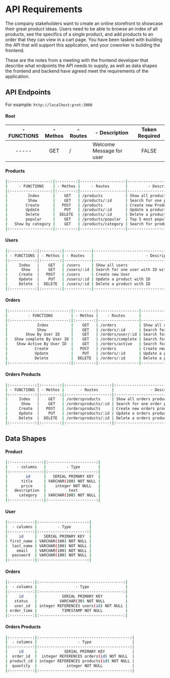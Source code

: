 # API Requirements

The company stakeholders want to create an online storefront to showcase their great product ideas. Users need to be able to browse an index of all products, see the specifics of a single product, and add products to an order that they can view in a cart page. You have been tasked with building the API that will support this application, and your coworker is building the frontend.

These are the notes from a meeting with the frontend developer that describe what endpoints the API needs to supply, as well as data shapes the frontend and backend have agreed meet the requirements of the application. 

## API Endpoints

For example: `http://localhost:prot:3000`

#### Root


|     - FUNCTIONS    | - Methos |     - Routes       |         - Description             | Token Required |
|:------------------:|:--------:|--------------------|-----------------------------------|:--------------:|
|        -----       |    GET   |         /          | Welcome Message for user          |      FALSE     |



#### Products

```sh
|:------------------:|:--------:|--------------------|-----------------------------------|:--------------:|
|     - FUNCTIONS    | - Methos |     - Routes       |         - Description             | Token Required |
|:------------------:|:--------:|--------------------|-----------------------------------|:--------------:|
|         Index      |    GET   | /products          | Show all products                 |      FALSE     |
|         Show       |    GET   | /products/:id      | Search for one product with ID    |      FALSE     |
|        Create      |   POST   | /products          | Create new Product                |      TRUE      |
|        Update      |    PUT   | /products/:id      | Update a product with ID          |      TRUE      |
|        Delete      |  DELETE  | /products/:id      | Delete a product with ID          |      TRUE      |
|        popular     |    GET   | /products/popular  | Top 5 most popular products       |      FALSE     |
|   Show by category |    GET   | /products/category | Search for products with category |      FALSE     |
|:------------------:|:--------:|--------------------|-----------------------------------|:--------------:|
```

#### Users

```sh
|:-----------:|:--------:|------------|------------------------------------------------------------------|:--------------:|
| - FUNCTIONS | - Methos | - Routes   |                       - Description                              | Token Required |
|:-----------:|:--------:|------------|------------------------------------------------------------------|:--------------:|
|     Index   |    GET   | /users     | Show all users                                                   |      TRUE      |
|      Show   |    GET   | /users/:id | Search for one user with ID with his 5 products recent purchases |      TRUE      |
|     Create  |   POST   | /users     | Create new User                                                  |      FALSE     |
|     Update  |    PUT   | /users/:id | Update a product with ID                                         |      TRUE      |
|     Delete  |  DELETE  | /users/:id | Delete a product with ID                                         |      TRUE      |
|:-----------:|:--------:|------------|------------------------------------------------------------------|:--------------:|
```

#### Orders

```sh
|:--------------------------:|:--------:|------------------|------------------------------------------|:--------------:|
|         - FUNCTIONS        | - Methos |    - Routes      |            - Description                 | Token Required |
|:--------------------------:|:--------:|------------------|------------------------------------------|:--------------:|
|             Index          |    GET   | /orders          | Show all orders                          |      TRUE      |
|             Show           |    GET   | /orders/:id      | Search for one order with ID             |      TRUE      |
|        Show By User ID     |    GET   | /orders/user/:id | Search for orders with User ID           |      TRUE      |
|   Show complete By User ID |    GET   | /orders/complete | Search for Completed orders with User ID |      TRUE      |
|    Show Active By User ID  |    GET   | /orders/active   | Search for Active orders with User ID    |      TRUE      |
|            Create          |   POST   | /orders          | Create new User                          |      TRUE      |
|            Update          |    PUT   | /orders/:id      | Update a product with ID                 |      TRUE      |
|            Delete          |  DELETE  | /orders/:id      | Delete a product with ID                 |      TRUE      |
|:--------------------------:|:--------:|------------------|------------------------------------------|:--------------:|
```

#### Orders Products

```sh
|:-----------:|:--------:|:-------------------:|:------------------------------------------:|:--------------:|
| - FUNCTIONS | - Methos |       - Routes      |                - Description               | Token Required |
|:-----------:|:--------:|:-------------------:|:------------------------------------------:|:--------------:|
|     Index   |    GET   | /ordersproducts     | Show all orders products                   |      TRUE      |
|      Show   |    GET   | /ordersproducts/:id | Search for one order product with order ID |      TRUE      |
|     Create  |   POST   | /ordersproducts     | Create new orders products                 |      TRUE      |
|     Update  |    PUT   | /ordersproducts/:id | Update a orders productswith order ID      |      TRUE      |
|     Delete  |  DELETE  | /ordersproducts/:id | Delete a orders products  with order ID    |      TRUE      |
|:-----------:|:--------:|:-------------------:|:------------------------------------------:|:--------------:|
```

## Data Shapes

#### Product

```sh
|:--------------:|:---------------------:|
|    - columns   |         - Type        |
|:--------------:|:---------------------:|
|        id      |   SERIAL PRIMARY KEY  |
|      title     | VARCHAR(100) NOT NULL |
|      price     |    integer NOT NULL   |
|   description  |          text         |
|     category   | VARCHAR(100) NOT NULL |
|:--------------:|:---------------------:|
```

#### User

```sh
|:----------:|:---------------------:|
|  - columns |         - Type        |
|:----------:|:---------------------:|
|     id     |   SERIAL PRIMARY KEY  |
| first_name | VARCHAR(100) NOT NULL |
|  last_name | VARCHAR(100) NOT NULL |
|    email   | VARCHAR(100) NOT NULL |
|  password  | VARCHAR(100) NOT NULL |
|:----------:|:---------------------:|
```

#### Orders

```sh
|:----------:|:-------------------------------------:|
|  - columns |                 - Type                |
|:----------:|:-------------------------------------:|
|     id     |           SERIAL PRIMARY KEY          |
|   status   |          VARCHAR(30) NOT NULL         |
|   user_id  | integer REFERENCES users(id) NOT NULL |
| order_time |           TIMESTAMP NOT NULL          |
|:----------:|:-------------------------------------:|
```

#### Orders Products

```sh
|:----------:|:----------------------------------------:|
|  - columns |                  - Type                  |
|:----------:|:----------------------------------------:|
|     id     |            SERIAL PRIMARY KEY            |
|  order_id  |  integer REFERENCES orders(id) NOT NULL  |
| product_id | integer REFERENCES products(id) NOT NULL |
|  quantity  |             integer NOT NULL             |
|:----------:|:----------------------------------------:|
```
